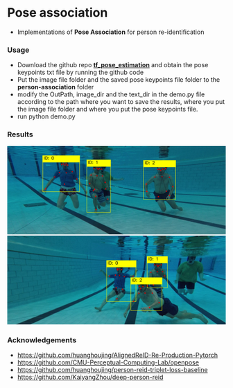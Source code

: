 # Pose association 
- Implementations of **Pose Association** for person re-identification

### Usage
- Download the github repo **[tf_pose_estimation](https://github.com/xahidbuffon/tf-pose-estimation)** and obtain the pose keypoints txt file by running the github code
- Put the image file folder and the saved pose keypoints file folder to the **person-association** folder
- modify the OutPath, image_dir and the text_dir in the demo.py file according to the path where you want to save the results, where you put the image file folder and where you put the pose keypoints file.
- run python demo.py

### Results
![minipic](pool1.png)
![minipic](pool2.png)
### Acknowledgements
- https://github.com/huanghoujing/AlignedReID-Re-Production-Pytorch
- https://github.com/CMU-Perceptual-Computing-Lab/openpose
- https://github.com/huanghoujing/person-reid-triplet-loss-baseline
- https://github.com/KaiyangZhou/deep-person-reid
